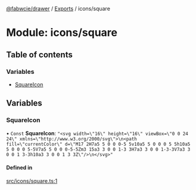 [@fabwcie/drawer](../README.md) / [Exports](../modules.md) / icons/square

# Module: icons/square

## Table of contents

### Variables

- [SquareIcon](icons_square.md#squareicon)

## Variables

### SquareIcon

• `Const` **SquareIcon**: ``"<svg width=\"16\" height=\"16\" viewBox=\"0 0 24 24\" xmlns=\"http://www.w3.org/2000/svg\">\n<path fill=\"currentColor\" d=\"M17 2H7a5 5 0 0 0-5 5v10a5 5 0 0 0 5 5h10a5 5 0 0 0 5-5V7a5 5 0 0 0-5-5Zm3 15a3 3 0 0 1-3 3H7a3 3 0 0 1-3-3V7a3 3 0 0 1 3-3h10a3 3 0 0 1 3 3Z\"/>\n</svg>"``

#### Defined in

[src/icons/square.ts:1](https://github.com/fabwcie/drawer/blob/21e6e28/src/icons/square.ts#L1)
